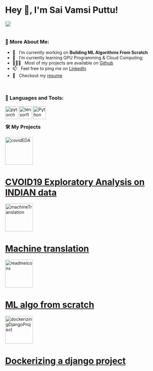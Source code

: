 <!DOCTYPE html>
<html>
  <head>
    <link rel="stylesheet" href="https://github.com/SaiVamsiPuttu/SaiVamsiPuttu/blob/main/main.css">
  </head>
<body>
  <h1> Hey 👋, I'm Sai Vamsi Puttu!</h1>
  <a href='https://www.linkedin.com/in/sai-vamsi/'><img align='left' alt="linkedin" src="https://raw.githubusercontent.com/rahul-jha98/rahul-jha98/561d474902b59c7429ec22bb73e225696c27b202/assets/linkedin.svg" height='18px'/></a>


<br/>
<br/>


  
### 🧐 More About Me:

- 🔭 &nbsp; I’m currently working on **Building ML Algorithms From Scratch**
- 🌱 &nbsp; I’m currently learning GPU Programming & Cloud Computing; 
- 👨🏻‍💻 &nbsp; Most of my projects are available on [Github](https://github.com/SaiVamsiPuttu?tab=repositories)
- 📫 &nbsp; Feel free to ping me on [LinkedIn](https://www.linkedin.com/in/sai-vamsi/)
- 📝 &nbsp; Checkout my [resume](https://drive.google.com/file/d/1ftKUf8SkxUbpTY_y11_oopTYmWDF0_7o/view?usp=sharing)

<br>

### 🔨 Languages and Tools:
<a href="https://pytorch.org/" target="_blank"> <img align="left" src="https://raw.githubusercontent.com/rahul-jha98/github_readme_icons/main/language_and_tools/square/pytorch/pytorch.svg" alt="pytorch" height="42px"/> </a> 
<a href="https://www.tensorflow.org" target="_blank"> <img align="left" src="https://raw.githubusercontent.com/rahul-jha98/github_readme_icons/main/language_and_tools/square/tensorflow/tensorflow.svg" alt="tensorflow" height="42px"/> </a> 
<a href="https://www.python.org" target="_blank"><img align="left" alt="Python" height ="42px" src="https://raw.githubusercontent.com/rahul-jha98/github_readme_icons/main/language_and_tools/square/python/python.svg"></a>

<br>
<br>

### 🛠️ My Projects

<div class="container">
  <a href="https://github.com/SaiVamsiPuttu/COVID19-INDIA-Exploratory-Analysis/blob/main/CVOID19_Exploratory_Analysis_on_INDIA.ipynb" target="_blank"> 
    <img alt="covidEDA" src="https://user-images.githubusercontent.com/67168573/140637922-91c93792-10c6-458a-a230-bf5cebd951a9.jpg" height="90px">
      <div class="content">
        <h1>CVOID19 Exploratory Analysis on INDIAN data</h1>
      </div>
  </a>
  <a href="https://github.com/SaiVamsiPuttu/machine_translation/blob/main/machine_translation.ipynb" target="_blank"> 
    <img alt="machineTranslation" src="https://user-images.githubusercontent.com/67168573/140637815-60dc2620-8d48-461c-83b0-20f4ec08ed01.jpg" height="90px">
      <div class="content">
        <h1>Machine translation</h1>
      </div>
  </a>
  <a href="https://github.com/SaiVamsiPuttu/MLAlgorithmsFromScratch/blob/main/ML_Algorithms_From_Scratch.ipynb" target="_blank"> 
    <img alt="readmeicons" src="https://user-images.githubusercontent.com/67168573/140638088-f8ec325a-6762-4dd6-b2f1-537932988223.png" height="90px">
      <div class="content">
        <h1>ML algo from scratch</h1>
      </div>
  </a>
  <a href="https://github.com/SaiVamsiPuttu/dockerzing_django_project" target="_blank">
    <img alt="dockerizingDjangoProject" src="https://user-images.githubusercontent.com/67168573/140638105-88df7485-7205-4f68-869b-7119c5570917.png" height="90px">
      <div class="content">
        <h1>Dockerizing a django project</h1>
      </div>
  </a>
</div>
  </body>
</html>
